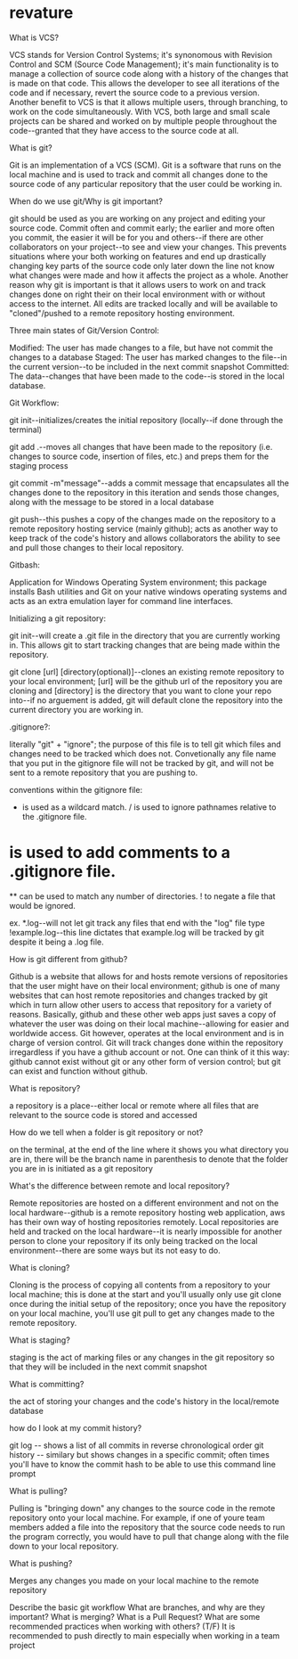 # revature

What is VCS?

VCS stands for Version Control Systems; it's synonomous with Revision Control and SCM (Source Code Management); it's main functionality is to manage a collection of source code along with a history of the changes that is made on that code. This allows the developer to see all iterations of the code and if necessary, revert the source code to a previous version. Another benefit to VCS is that it allows multiple users, through branching, to work on the code simultaneously. With VCS, both large and small scale projects can be shared and worked on by multiple people throughout the code--granted that they have access to the source code at all.

What is git?

Git is an implementation of a VCS (SCM). Git is a software that runs on the local machine and is used to track and commit all changes done to the source code of any particular repository that the user could be working in.

When do we use git/Why is git important?

git should be used as you are working on any project and editing your source code. Commit often and commit early; the earlier and more often you commit, the easier it will be for you and others--if there are other collaborators on your project--to see and view your changes. This prevents situations where your both working on features and end up drastically changing key parts of the source code only later down the line not know what changes were made and how it affects the project as a whole. Another reason why git is important is that it allows users to work on and track changes done on right their on their local environment with or without access to the internet. All edits are tracked locally and will be available to "cloned"/pushed to a remote repository hosting environment. 

Three main states of Git/Version Control:

Modified: The user has made changes to a file, but have not commit the changes to a database
Staged: The user has marked changes to the file--in the current version--to be included in the next commit snapshot
Committed: The data--changes that have been made to the code--is stored in the local database.

Git Workflow: 

git init--initializes/creates the initial repository (locally--if done through the terminal)

git add .--moves all changes that have been made to the repository (i.e. changes to source code, insertion of files, etc.) and preps them for the staging process

git commit -m"message"--adds a commit message that encapsulates all the changes done to the repository in this iteration and sends those changes, along with the message to be stored in a local database

git push--this pushes a copy of the changes made on the repository to a remote repository hosting service (mainly github); acts as another way to keep track of the code's history and allows collaborators the ability to see and pull those changes to their local repository.


Gitbash:

Application for Windows Operating System environment; this package installs Bash utilities and Git on your native windows operating systems and acts as an extra emulation layer for command line interfaces.


Initializing a git repository:

git init--will create a .git file in the directory that you are currently working in. This allows git to start tracking changes that are being made within the repository.

git clone [url] [directory(optional)]--clones an existing remote repository to your local environment; [url] will be the github url of the repository you are cloning and [directory] is the directory that you want to clone your repo into--if no arguement is added, git will default clone the repository into the current directory you are working in.

.gitignore?:

literally "git" + "ignore"; the purpose of this file is to tell git which files and changes need to be tracked which does not. Convetionally any file name that you put in the gitignore file will not be tracked by git, and will not be sent to a remote repository that you are pushing to.

conventions within the gitignore file:

* is used as a wildcard match.
/ is used to ignore pathnames relative to the .gitignore file.
# is used to add comments to a .gitignore file.
** can be used to match any number of directories.
! to negate a file that would be ignored.

ex.
*.log--will not let git track any files that end with the "log" file type
!example.log--this line dictates that example.log will be tracked by git despite it being a .log file.

How is git different from github?

Github is a website that allows for and hosts remote versions of repositories that the user might have on their local environment; github is one of many websites that can host remote repositories and changes tracked by git which in turn allow other users to access that repository for a variety of reasons. Basically, github and these other web apps just saves a copy of whatever the user was doing on their local machine--allowing for easier and worldwide access. Git however, operates at the local environment and is in charge of version control. Git will track changes done within the repository irregardless if you have a github account or not. One can think of it this way: github cannot exist without git or any other form of version control; but git can exist and function without github.

What is repository?

a repository is a place--either local or remote where all files that are relevant to the source code is stored and accessed


How do we tell when a folder is git repository or not?

on the terminal, at the end of the line where it shows you what directory you are in, there will be the branch name in parenthesis to denote that the folder you are in is initiated as a git repository

What's the difference between remote and local repository?

Remote repositories are hosted on a different environment and not on the local hardware--github is a remote repository hosting web application, aws has their own way of hosting repositories remotely. Local repositories are held and tracked on the local hardware--it is nearly impossible for another person to clone your repository if its only being tracked on the local environment--there are some ways but its not easy to do.

What is cloning?

Cloning is the process of copying all contents from a repository to your local machine; this is done at the start and you'll usually only use git clone once during the initial setup of the repository; once you have the repository on your local machine, you'll use git pull to get any changes made to the remote repository.

What is staging?

staging is the act of marking files or any changes in the git repository so that they will be included in the next commit snapshot

What is committing?

the act of storing your changes and the code's history in the local/remote database

how do I look at my commit history?

git log -- shows a list of all commits in reverse chronological order
git history -- similary but shows changes in a specific commit; often times you'll have to know the commit hash to be able to use this command line prompt

What is pulling?

Pulling is "bringing down" any changes to the source code in the remote repository onto your local machine. For example, if one of youre team members added a file into the repository that the source code needs to run the program correctly, you would have to pull that change along with the file down to your local repository.

What is pushing?

Merges any changes you made on your local machine to the remote repository


Describe the basic git workflow
What are branches, and why are they important?
What is merging?
What is a Pull Request?
What are some recommended practices when working with others?
(T/F) It is recommended to push directly to main especially when working in a team project
